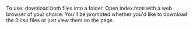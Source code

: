 To use: download both files into a folder. Open index.html with a web browser of your choice. You'll be prompted whether you'd like to download the 3 csv files or just view them on the page.
